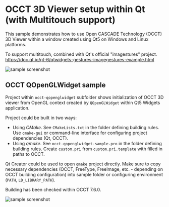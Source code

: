 OCCT 3D Viewer setup within Qt (with Multitouch support)
==============================

This sample demonstrates how to use Open CASCADE Technology (OCCT) 3D Viewer within a window created using Qt5 on Windows and Linux platforms.

To support multitouch, combined with Qt's official "imagestures" project.
https://doc.qt.io/qt-6/qtwidgets-gestures-imagegestures-example.html

![sample screenshot](/images/occt-qopenglwidget-sample-wnt.png)

## OCCT QOpenGLWidget sample

Project within `occt-qopenglwidget` subfolder shows initialization of OCCT 3D viewer
from OpenGL context created by `QOpenGLWidget` within Qt5 Widgets application.

Project could be built in two ways:

- Using *CMake*.
  See `CMakeLists.txt` in the folder defining building rules.
  Use `cmake-gui` or command-line interface for configuring project dependencies (Qt, OCCT).
- Using *qmake*.
  See `occt-qopenglwidget-sample.pro` in the folder defining building rules.
  Create `custom.pri` from `custom.pri.template` with filled in paths to OCCT.

Qt Creator could be used to open `qmake` project directly.
Make sure to copy necessary dependencies (OCCT, FreeType, FreeImage, etc. - depending on OCCT building configuration)
into sample folder or configuring environment (`PATH`, `LD_LIBRARY_PATH`).

Building has been checked within OCCT 7.6.0.

![sample screenshot](/images/occt-qopenglwidget-sample-x11.png)

